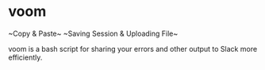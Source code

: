 # voom

~Copy & Paste~
~Saving Session & Uploading File~

voom is a bash script for sharing your errors and other output to Slack more efficiently.

